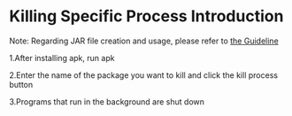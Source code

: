 # Killing Specific Process Introduction

Note: Regarding JAR file creation and usage, please refer to [the Guideline](https://github.com/picoxr/support/blob/master/How_to_use_JAR_file_in_Unity_project_on_Pico_device.docx)

1.After installing apk, run apk

2.Enter the name of the package you want to kill and click the kill process button

3.Programs that run in the background are shut down


